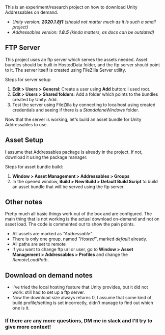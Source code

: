 This is an experiment/research project on how to download Unity Addressables on demand.

- _Unity version: **2020.1.8f1** (should not matter much as it is such a small project)_
- _Addressables version: **1.8.5** (kinda matters, as docs can be outdated)_

## FTP Server
This project uses an ftp server which serves the assets needed. Asset bundles should be built in HostedData folder, and the ftp server should point to it. The server itself is created using FileZilla Server utility.

Steps for server setup:
1. **Edit > Users > General**: Create a user using **Add** button: I used root. 
2. **Edit > Users > Shared folders**: Add a folder which points to the bundles created by Unity. Add.
3. Test the server using FileZilla by connecting to localhost using created credentials and seeing if there is a _StandaloneWindows_ folder.

Now that the server is working, let's build an asset bundle for Unity Addressables to use.

## Asset Setup
I assume that Addressables package is already in the project. If not, download it using the package manager.

Steps for asset bundle build:
1. **Window > Asset Management > Addressables > Groups**
2. In the opened window, **Build > New Build > Default Build Script** to build an asset bundle that will be served using the ftp server.

## Other notes
Pretty much all basic things work out of the box and are configured. The main thing that is not working is the actual download on-demand and not on asset load. The code is commented out to show the pain points.

- All assets are marked as _"Addressable"_.
- There is only one group, named _"Hosted"_, marked _default_ already.
- All paths are set to remote 
- If you want to change ftp url or user, go to **Window > Asset Management > Addressables > Profiles** and change the _RemoteLoadPath_.

## Download on demand notes
- I've tried the local hosting feature that Unity provides, but it did not work: still had to set up a ftp server.
- Now the download size always returns 0, I assume that some kind of build profile/setting is set incorrectly, didn't manage to find out which one is it. 

### If there are any more questions, DM me in slack and I'll try to give more context!